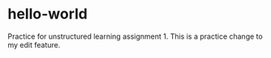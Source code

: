 # hello-world
Practice for unstructured learning assignment 1.
This is a practice change to my edit feature. 
